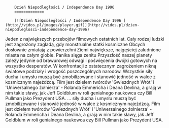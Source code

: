 
        Dzień Niepodległości / Independence Day 1996 
        =============
        
        [![Dzień Niepodległości / Independence Day 1996 ](http://vidos.pl/images/player.gif)](http://vidos.pl/dzien-niepodleglosci-independence-day-1996)
        
        
 Jeden z największych przebojów filmowych ostatnich lat. Cały rodzaj ludzki jest zagrożony zagładą, gdy monstrualne statki kosmiczne Obcych dosłownie zmiatają z powierzchni Ziemi największe, najgęściej zaludnione miasta na całym globie. Panika sięga zenitu Przyszłość naszej planety zależy jedynie od brawurowej odwagi i poświęcenia dwójki gotowych na wszystko desperatów. W konfrontacji z ostatecznym zagrożeniem nikną światowe podziały i wrogość poszczególnych narodów. Wszystkie siły ducha i umysłu muszą być zmobilizowane i stanowić jedność w walce z kosmicznym najeźdźcą. Film jest dziełem twórców 'Gwiezdnych Wrót' i 'Uniwersalnego żołnierza' - Rolanda Emmericha i Deana Devlina, a grają w nim takie sławy, jak Jeff Goldblum w roli genialnego naukowca czy Bill Pullman jako Prezydent USA.   ... siły ducha i umysłu muszą być zmobilizowane i stanowić jedność w walce z kosmicznym najeźdźcą. Film jest dziełem twórców 'Gwiezdnych Wrót' i 'Uniwersalnego żołnierza' - Rolanda Emmericha i Deana Devlina, a grają w nim takie sławy, jak Jeff Goldblum w roli genialnego naukowca czy Bill Pullman jako Prezydent USA.
    